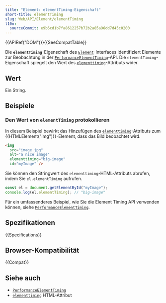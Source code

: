 ```yaml
---
title: "Element: elementTiming-Eigenschaft"
short-title: elementTiming
slug: Web/API/Element/elementTiming
l10n:
  sourceCommit: e9b6cd1b7fa8612257b72b2a85a96dd7d45c0200
---
```


{{APIRef("DOM")}}{{SeeCompatTable}}

Die **`elementTiming`**-Eigenschaft des [`Element`](/de/docs/Web/API/Element)-Interfaces identifiziert Elemente zur Beobachtung in der [`PerformanceElementTiming`](/de/docs/Web/API/PerformanceElementTiming)-API. Die `elementTiming`-Eigenschaft spiegelt den Wert des [`elementtiming`](/de/docs/Web/HTML/Reference/Attributes/elementtiming)-Attributs wider.

## Wert

Ein String.

## Beispiele

### Den Wert von `elementTiming` protokollieren

In diesem Beispiel bewirkt das Hinzufügen des [`elementtiming`](/de/docs/Web/HTML/Reference/Attributes/elementtiming)-Attributs zum {{HTMLElement("img")}}-Element, dass das Bild beobachtet wird.

```html
<img
  src="image.jpg"
  alt="a nice image"
  elementtiming="big-image"
  id="myImage" />
```

Sie können den Stringwert des `elementtiming`-HTML-Attributs abrufen, indem Sie `el.elementTiming` aufrufen.

```js
const el = document.getElementById("myImage");
console.log(el.elementTiming); // "big-image"
```

Für ein umfassenderes Beispiel, wie Sie die Element Timing API verwenden können, siehe [`PerformanceElementTiming`](/de/docs/Web/API/PerformanceElementTiming).

## Spezifikationen

{{Specifications}}

## Browser-Kompatibilität

{{Compat}}

## Siehe auch

- [`PerformanceElementTiming`](/de/docs/Web/API/PerformanceElementTiming)
- [`elementtiming`](/de/docs/Web/HTML/Reference/Attributes/elementtiming) HTML-Attribut
